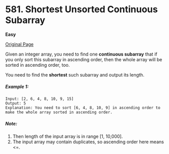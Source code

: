 # 581. Shortest Unsorted Continuous Subarray

**Easy**

[Original Page](https://leetcode.com/problems/shortest-unsorted-continuous-subarray/)

Given an integer array, you need to find one __continuous subarray__ that if you only sort this subarray in ascending order, then the whole array will be sorted in ascending order, too.

You need to find the __shortest__ such subarray and output its length.

##### Example 1:
```
Input: [2, 6, 4, 8, 10, 9, 15]
Output: 5
Explanation: You need to sort [6, 4, 8, 10, 9] in ascending order to make the whole array sorted in ascending order.
```

##### Note:
1. Then length of the input array is in range [1, 10,000].
2. The input array may contain duplicates, so ascending order here means <=.

